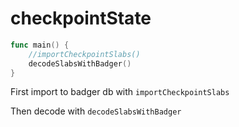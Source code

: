 # checkpointState

```go
func main() {
	//importCheckpointSlabs()
	decodeSlabsWithBadger()
}
```

First import to badger db with `importCheckpointSlabs`

Then decode with `decodeSlabsWithBadger`
